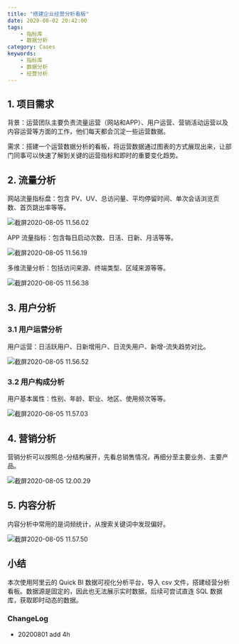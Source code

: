 ```yaml
---
title: "搭建企业经营分析看板"
date: 2020-08-02 20:42:00
tags: 
    - 指标库
    - 数据分析
category: Cases
keywords: 
    - 指标库
    - 数据分析
    - 经营分析
---
```


## 1. 项目需求
背景：运营团队主要负责流量运营（网站和APP）、用户运营、营销活动运营以及内容运营等方面的工作，他们每天都会沉淀一些运营数据。

需求：搭建一个运营数据分析的看板，将运营数据通过图表的方式展现出来，让部门同事可以快速了解到关键的运营指标和即时的重要变化趋势。

## 2. 流量分析

网站流量指标盘：包含 PV、UV、总访问量、平均停留时间、单次会话浏览页数、首页跳出率等等。

![截屏2020-08-05 11.56.02](http://xixuan.img-cn-shanghai.aliyuncs.com/note/2020-08-05-040303.png)

APP 流量指标：包含每日启动次数、日活、日新、月活等等。

![截屏2020-08-05 11.56.19](http://xixuan.img-cn-shanghai.aliyuncs.com/note/2020-08-05-040255.png)

多维流量分析：包括访问来源、终端类型、区域来源等等。

![截屏2020-08-05 11.56.38](http://xixuan.img-cn-shanghai.aliyuncs.com/note/2020-08-05-040247.png)

## 3. 用户分析

### 3.1 用户运营分析

用户运营：日活跃用户、日新增用户、日流失用户、新增-流失趋势对比。

![截屏2020-08-05 11.56.52](http://xixuan.img-cn-shanghai.aliyuncs.com/note/2020-08-05-040237.png)

### 3.2 用户构成分析

用户基本属性：性别、年龄、职业、地区、使用频次等等。

![截屏2020-08-05 11.57.03](http://xixuan.img-cn-shanghai.aliyuncs.com/note/2020-08-05-040218.png)

## 4. 营销分析

营销分析可以按照总-分结构展开，先看总销售情况，再细分至主要业务、主要产品。

![截屏2020-08-05 12.00.29](http://xixuan.img-cn-shanghai.aliyuncs.com/note/2020-08-05-040159.png)

## 5. 内容分析

内容分析中常用的是词频统计，从搜索关键词中发现偏好。

![截屏2020-08-05 11.57.50](http://xixuan.img-cn-shanghai.aliyuncs.com/note/2020-08-05-040147.png)

## 小结

本次使用阿里云的 Quick BI 数据可视化分析平台，导入 csv 文件，搭建经营分析看板。数据源是固定的，因此也无法展示实时数据，后续可尝试直连 SQL 数据库，获取即时动态的数据。

### ChangeLog

- 20200801 add 4h